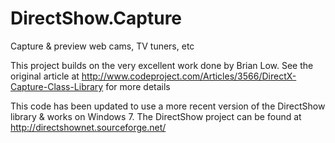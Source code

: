 DirectShow.Capture
==================

Capture &amp; preview web cams, TV tuners, etc

This project builds on the very excellent work done by Brian Low. See the original article at http://www.codeproject.com/Articles/3566/DirectX-Capture-Class-Library for more details

This code has been updated to use a more recent version of the DirectShow library & works on Windows 7. The DirectShow project can be found at http://directshownet.sourceforge.net/